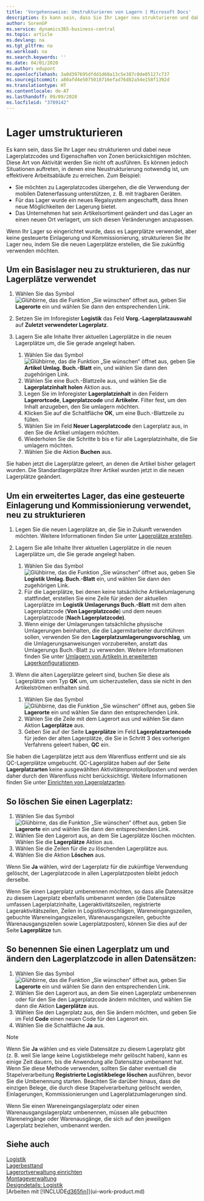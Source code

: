 ```yaml
---
title: 'Vorgehensweise: Umstrukturieren von Lagern | Microsoft Docs'
description: Es kann sein, dass Sie Ihr Lager neu strukturieren und dabei neue Lagerplatzcodes und Eigenschaften von Zonen berücksichtigen möchten.
author: SorenGP
ms.service: dynamics365-business-central
ms.topic: article
ms.devlang: na
ms.tgt_pltfrm: na
ms.workload: na
ms.search.keywords: ''
ms.date: 04/01/2020
ms.author: edupont
ms.openlocfilehash: 3a0d397695dfdd1d60a13c5e387c0de05127c737
ms.sourcegitcommit: a80afd4e5075018716efad76d82a54e158f1392d
ms.translationtype: HT
ms.contentlocale: de-AT
ms.lasthandoff: 09/09/2020
ms.locfileid: "3789142"
---
```

# <a name="restructure-warehouses"></a>Lager umstrukturieren
Es kann sein, dass Sie Ihr Lager neu strukturieren und dabei neue Lagerplatzcodes und Eigenschaften von Zonen berücksichtigen möchten. Diese Art von Aktivität werden Sie nicht oft ausführen. Es können jedoch Situationen auftreten, in denen eine Neustrukturierung notwendig ist, um effektivere Arbeitsabläufe zu erreichen. Zum Beispiel:  

- Sie möchten zu Lagerplatzcodes übergehen, die die Verwendung der mobilen Datenerfassung unterstützen, z. B. mit tragbaren Geräten.  
- Für das Lager wurde ein neues Regalsystem angeschafft, dass Ihnen neue Möglichkeiten der Lagerung bietet.  
- Das Unternehmen hat sein Artikelsortiment geändert und das Lager an einen neuen Ort verlagert, um sich diesen Veränderungen anzupassen.  

Wenn Ihr Lager so eingerichtet wurde, dass es Lagerplätze verwendet, aber keine gesteuerte Einlagerung und Kommissionierung, strukturieren Sie Ihr Lager neu, indem Sie die neuen Lagerplätze erstellen, die Sie zukünftig verwenden möchten.  

## <a name="to-restructure-a-basic-warehouse-that-uses-bins-only"></a>Um ein Basislager neu zu strukturieren, das nur Lagerplätze verwendet  
1.  Wählen Sie das Symbol ![Glühbirne, das die Funktion „Sie wünschen“ öffnet](media/ui-search/search_small.png "Tell Me-Funktion") aus, geben Sie **Lagerorte** ein und wählen Sie dann den entsprechenden Link.  
2.  Setzen Sie im Inforegister **Logistik** das Feld **Vorg.-Lagerplatzauswahl** auf **Zuletzt verwendeter Lagerplatz**.  
3.  Lagern Sie alle Inhalte Ihrer aktuellen Lagerplätze in die neuen Lagerplätze um, die Sie gerade angelegt haben.  

    1.  Wählen Sie das Symbol ![Glühbirne, das die Funktion „Sie wünschen“ öffnet](media/ui-search/search_small.png "Tell Me-Funktion") aus, geben Sie **Artikel Umlag. Buch.-Blatt** ein, und wählen Sie dann den zugehörigen Link.  
    2.  Wählen Sie eine Buch.-Blattzeile aus, und wählen Sie die **Lagerplatzinhalt holen** Aktion aus.  
    3.  Legen Sie im Inforegister **Lagerplatzinhalt** in den Feldern **Lagerortcode**, **Lagerplatzcode** und **Artikelnr.** Filter fest, um den Inhalt anzugeben, den Sie umlagern möchten.  
    4.  Klicken Sie auf die Schaltfläche **OK**, um eine Buch.-Blattzeile zu füllen.  
    5.  Wählen Sie im Feld **Neuer Lagerplatzcode** den Lagerplatz aus, in den Sie die Artikel umlagern möchten.  
    6.  Wiederholen Sie die Schritte b bis e für alle Lagerplatzinhalte, die Sie umlagern möchten.  
    7.  Wählen Sie die Aktion **Buchen** aus.  

Sie haben jetzt die Lagerplätze geleert, an denen die Artikel bisher gelagert wurden. Die Standardlagerplätze Ihrer Artikel wurden jetzt in die neuen Lagerplätze geändert.  

## <a name="to-restructure-an-advanced-warehouse-that-uses-directed-put-away-and-pick"></a>Um ein erweitertes Lager, das eine gesteuerte Einlagerung und Kommissionierung verwendet, neu zu strukturieren  

1.  Legen Sie die neuen Lagerplätze an, die Sie in Zukunft verwenden möchten. Weitere Informationen finden Sie unter  [Lagerplätze erstellen](warehouse-how-to-create-individual-bins.md).  
2.  Lagern Sie alle Inhalte Ihrer aktuellen Lagerplätze in die neuen Lagerplätze um, die Sie gerade angelegt haben.  

    1.  Wählen Sie das Symbol ![Glühbirne, das die Funktion „Sie wünschen“ öffnet](media/ui-search/search_small.png "Tell Me-Funktion") aus, geben Sie **Logistik Umlag. Buch.-Blatt** ein, und wählen Sie dann den zugehörigen Link.  
    2.  Für die Lagerplätze, bei denen keine tatsächliche Artikelumlagerung stattfindet, erstellen Sie eine Zeile für jeden der aktuellen Lagerplätze im **Logistik Umlagerungs Buch.-Blatt** mit dem alten Lagerplatzcode (**Von Lagerplatzcode**) und dem neuen Lagerplatzcode (**Nach Lagerplatzcode)**.  
    3.  Wenn einige der Umlagerungen tatsächliche physische Umlagerungen beinhalten, die die Lagermitarbeiter durchführen sollen, verwenden Sie den **Lagerplatzumlagerungsvorschlag**, um die Umlagerungsanweisungen vorzubereiten, anstatt das Umlagerungs Buch.-Blatt zu verwenden. Weitere Informationen finden Sie unter [Umlagern von Artikeln in erweiterten Lagerkonfigurationen](warehouse-how-to-move-items-in-advanced-warehousing.md).  

3.  Wenn die alten Lagerplätze geleert sind, buchen Sie diese als Lagerplätze vom Typ **QK** um, um sicherzustellen, dass sie nicht in den Artikelströmen enthalten sind.  

    1.  Wählen Sie das Symbol ![Glühbirne, das die Funktion „Sie wünschen“ öffnet](media/ui-search/search_small.png "Tell Me-Funktion") aus, geben Sie **Lagerorte** ein und wählen Sie dann den entsprechenden Link.  
    2.  Wählen Sie die Zeile mit dem Lagerort aus und wählen Sie dann Aktion **Lagerplätze** aus.  
    3.  Geben Sie auf der Seite **Lagerplätze** im Feld **Lagerplatzartencode** für jeden der alten Lagerplätze, die Sie in Schritt 3 des vorherigen Verfahrens geleert haben, **QC** ein.  

Sie haben die Lagerplätze jetzt aus dem Warenfluss entfernt und sie als QC-Lagerplätze umgebucht. QC-Lagerplätze haben auf der Seite **Lagerplatzarten** keine ausgewählten Aktivitätenprotokollposten und werden daher durch den Warenfluss nicht berücksichtigt. Weitere Informationen finden Sie unter [Einrichten von Lagerplatzarten](warehouse-how-to-set-up-bin-types.md).  

## <a name="to-delete-a-bin"></a>So löschen Sie einen Lagerplatz:  

1.  Wählen Sie das Symbol ![Glühbirne, das die Funktion „Sie wünschen“ öffnet](media/ui-search/search_small.png "Tell Me-Funktion") aus, geben Sie **Lagerorte** ein und wählen Sie dann den entsprechenden Link.  
2.  Wählen Sie den Lagerort aus, an dem Sie Lagerplätze löschen möchten. Wählen Sie die **Lagerplätze** Aktion aus.  
3.  Wählen Sie die Zeilen für die zu löschenden Lagerplätze aus.  
4.  Wählen Sie die Aktion **Löschen** aus.  

Wenn Sie **Ja** wählen, wird der Lagerplatz für die zukünftige Verwendung gelöscht, der Lagerplatzcode in allen Lagerplatzposten bleibt jedoch derselbe.  

Wenn Sie einen Lagerplatz umbenennen möchten, so dass alle Datensätze zu diesem Lagerplatz ebenfalls umbenannt werden (die Datensätze umfassen Lagerplatzinhalte, Lageraktivitätszeilen, registrierte Lageraktivitätszeilen, Zeilen in Logistikvorschlägen, Wareneingangszeilen, gebuchte Wareneingangszeilen, Warenausgangszeilen, gebuchte Warenausgangszeilen sowie Lagerplatzposten), können Sie dies auf der Seite **Lagerplätze** tun.  

## <a name="to-rename-a-bin-and-change-the-bin-code-in-all-records"></a>So benennen Sie einen Lagerplatz um und ändern den Lagerplatzcode in allen Datensätzen:  

1.  Wählen Sie das Symbol ![Glühbirne, das die Funktion „Sie wünschen“ öffnet](media/ui-search/search_small.png "Tell Me-Funktion") aus, geben Sie **Lagerorte** ein und wählen Sie dann den entsprechenden Link.  
2.  Wählen Sie den Lagerort aus, an dem Sie einen Lagerplatz umbenennen oder für den Sie den Lagerplatzcode ändern möchten, und wählen Sie dann die Aktion **Lagerplätze** aus.  
3.  Wählen Sie den Lagerplatz aus, den Sie ändern möchten, und geben Sie im Feld **Code** einen neuen Code für den Lagerort ein.  
4.  Wählen Sie die Schaltfläche **Ja** aus.  

> [!NOTE]  
>  Wenn Sie **Ja** wählen und es viele Datensätze zu diesem Lagerplatz gibt (z. B. weil Sie lange keine Logistikbelege mehr gelöscht haben), kann es einige Zeit dauern, bis die Anwendung alle Datensätze umbenannt hat. Wenn Sie diese Methode verwenden, sollten Sie daher eventuell die Stapelverarbeitung **Registrierte Logistikbelege löschen** ausführen, bevor Sie die Umbenennung starten. Beachten Sie darüber hinaus, dass die einzigen Belege, die durch diese Stapelverarbeitung gelöscht werden, Einlagerungen, Kommissionierungen und Lagerplatzumlagerungen sind.  
>   
>  Wenn Sie einen Wareneingangslagerplatz oder einen Warenausgangslagerplatz umbenennen, müssen alle gebuchten Wareneingänge oder Warenausgänge, die sich auf den jeweiligen Lagerplatz beziehen, umbenannt werden.  

## <a name="see-also"></a>Siehe auch  
[Logistik](warehouse-manage-warehouse.md)  
[Lagerbesttand](inventory-manage-inventory.md)  
[Lagerortverwaltung einrichten](warehouse-setup-warehouse.md)     
[Montageverwaltung](assembly-assemble-items.md)    
[Designdetails: Logistik](design-details-warehouse-management.md)  
[Arbeiten mit [!INCLUDE[d365fin](includes/d365fin_md.md)]](ui-work-product.md)
